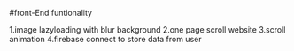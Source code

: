 #front-End funtionality




1.image lazyloading with blur background
2.one page scroll website
3.scroll animation
4.firebase connect to store data from user
